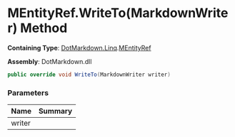 # MEntityRef\.WriteTo\(MarkdownWriter\) Method

**Containing Type**: [DotMarkdown.Linq](../../README.md)\.[MEntityRef](../README.md)

**Assembly**: DotMarkdown\.dll

```csharp
public override void WriteTo(MarkdownWriter writer)
```

### Parameters

| Name | Summary |
| ---- | ------- |
| writer | |

